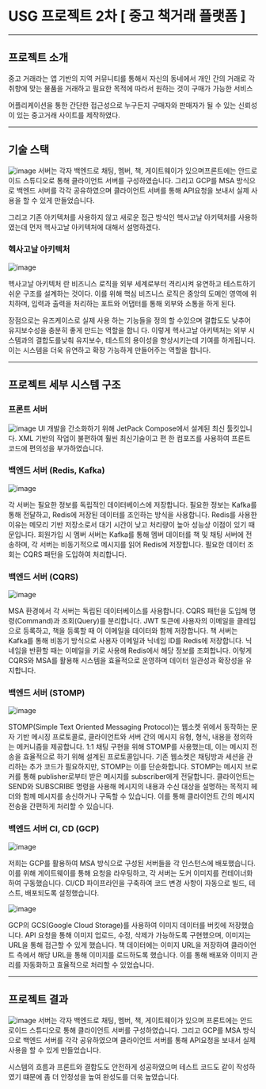 # USG 프로젝트 2차 [ 중고 책거래 플랫폼 ]
****
## 프로젝트 소개

중고 거래라는 앱 기반의 지역 커뮤니티를 통해서 자신의 동네에서 개인 간의 거래로 각 취향에 맞는 물품을 거래하고 필요한 목적에 따라서 원하는 것이 구매가 가능한 서비스

어플리케이션을 통한 간단한 접근성으로 누구든지 구매자와 판매자가 될 수 있는 신뢰성이 있는 중고거래 사이트를 제작하였다.

****
## 기술 스택
![image](https://github.com/Namsoo315/USG_PJ_2/assets/113406187/bbceb8bc-21fd-4a53-93b4-a419ddb2d5d6)
서버는 각자 백엔드로 채팅, 멤버, 책, 게이트웨이가 있으며프론트에는 안드로이드 스튜디오로 통해 클라이언트 서버를 구성하였습니다. 그리고 GCP를 MSA 방식으로 백엔드 서버를 각각 공유하였으며 클라이언트 서버를 통해 API요청을 보내서 실제 사용을 할 수 있게 만들었습니다.

그리고 기존 아키텍처를 사용하지 않고 새로운 접근 방식인 헥사고날 아키텍처를 사용하였는데 
먼저 헥사고날 아키텍처에 대해서 설명하겠다.

### 헥사고날 아키텍처
![image](https://github.com/Namsoo315/USG_PJ_2/assets/113406187/25388b6d-53cb-4337-8f71-c5ab9b72dcb0)

헥사고날 아키텍처 란 비즈니스 로직을 외부 세계로부터 격리시켜 유연하고 테스트하기 쉬운 구조를 설계하는 것이다.
이를 위해 핵심 비즈니스 로직은 중앙의 도메인 영역에 위치하며, 입력과 출력을 처리하는 포트와 어댑터를 통해 외부와 소통을 하게 된다.

장점으로는 유즈케이스로 실제 사용 하는 기능들을 정의 할 수있으며 결합도도 낮추어 유지보수성을 충분히 좋게 만드는 역할을 합니
다. 이렇게 헥사고날 아키텍처는 외부 시스템과의 결합도를낮춰 유지보수, 테스트의 용이성을 향상시키는데 기여를 하게됩니다. 
이는 시스템을 더욱 유연하고 확장 가능하게 만들어주는 역할을 합니다.

****

## 프로젝트 세부 시스템 구조

### 프론트 서버
![image](https://github.com/Namsoo315/USG_PJ_2/assets/113406187/793602e5-35f9-449d-96e4-115fafbe77c8)
UI 개발을 간소화하기 위해 JetPack Compose에서 설계된 최신 툴킷입니다. XML 기반의 작업이 불편하여 훨씬 최신기술이고 편
한 컴포즈를 사용하여 프론트 코드에 편의성을 부가하였습니다.

### 백엔드 서버 (Redis, Kafka)
![image](https://github.com/Namsoo315/USG_PJ_2/assets/113406187/35cf3d2c-3f3f-41ce-9593-8db5a5b663ab)

각 서버는 필요한 정보를 독립적인 데이터베이스에 저장합니다. 필요한 정보는 Kafka를 통해 전달하고, Redis에 저장된 데이터를 조인하는 방식을 사용합니다. Redis를 사용한 이유는 메모리 기반 저장소로서 대기 시간이 낮고 처리량이 높아 성능상 이점이 있기 때문입니다. 회원가입 시 멤버 서버는 Kafka를 통해 멤버 데이터를 책 및 채팅 서버에 전송하며, 각 서버는 비동기적으로 메시지를 읽어 Redis에 저장합니다. 필요한 데이터 조회는 CQRS 패턴을 도입하여 처리합니다.

### 백엔드 서버 (CQRS)
![image](https://github.com/Namsoo315/USG_PJ_2/assets/113406187/f6436603-0c17-42e0-ab72-28c5960eecf3)

MSA 환경에서 각 서버는 독립된 데이터베이스를 사용합니다. CQRS 패턴을 도입해 명령(Command)과 조회(Query)를 분리합니다. JWT 토큰에 사용자의 이메일을 클레임으로 등록하고, 책을 등록할 때 이 이메일을 데이터와 함께 저장합니다. 책 서버는 Kafka를 통해 비동기 방식으로 사용자 이메일과 닉네임 ID를 Redis에 저장합니다. 닉네임을 반환할 때는 이메일을 키로 사용해 Redis에서 해당 정보를 조회합니다. 이렇게 CQRS와 MSA를 활용해 시스템을 효율적으로 운영하며 데이터 일관성과 확장성을 유지합니다.

### 백엔드 서버 (STOMP)
![image](https://github.com/Namsoo315/USG_PJ_2/assets/113406187/a555b697-ac89-4338-af67-d15e4bac1f96)

STOMP(Simple Text Oriented Messaging Protocol)는 웹소켓 위에서 동작하는 문자 기반 메시징 프로토콜로, 클라이언트와 서버 간의 메시지 유형, 형식, 내용을 정의하는 메커니즘을 제공합니다. 1:1 채팅 구현을 위해 STOMP를 사용했는데, 이는 메시지 전송을 효율적으로 하기 위해 설계된 프로토콜입니다. 기존 웹소켓은 채팅방과 세션을 관리하는 추가 코드가 필요하지만, STOMP는 이를 단순화합니다. STOMP는 메시지 브로커를 통해 publisher로부터 받은 메시지를 subscriber에게 전달합니다. 클라이언트는 SEND와 SUBSCRIBE 명령을 사용해 메시지의 내용과 수신 대상을 설명하는 목적지 헤더와 함께 메시지를 송신하거나 구독할 수 있습니다. 이를 통해 클라이언트 간의 메시지 전송을 간편하게 처리할 수 있습니다.

### 백엔드 서버 CI, CD (GCP)
![image](https://github.com/Namsoo315/USG_PJ_2/assets/113406187/babced85-40d1-4cf4-9d52-88a14822b899)

저희는 GCP를 활용하여 MSA 방식으로 구성된 서버들을 각 인스턴스에 배포했습니다. 이를 위해 게이트웨이를 통해 요청을 라우팅하고, 각 서버는 도커 이미지를 컨테이너화하여 구동했습니다. CI/CD 파이프라인을 구축하여 코드 변경 사항이 자동으로 빌드, 테스트, 배포되도록 설정했습니다.

![image](https://github.com/Namsoo315/USG_PJ_2/assets/113406187/8de35cf6-6149-4f39-b55a-68133ec7fe58)

GCP의 GCS(Google Cloud Storage)를 사용하여 이미지 데이터를 버킷에 저장했습니다. API 요청을 통해 이미지 업로드, 수정, 삭제가 가능하도록 구현했으며, 이미지는 URL을 통해 접근할 수 있게 했습니다. 책 데이터에는 이미지 URL을 저장하여 클라이언트 측에서 해당 URL을 통해 이미지를 로드하도록 했습니다. 이를 통해 배포와 이미지 관리를 자동화하고 효율적으로 처리할 수 있었습니다.

****
##  프로젝트 결과

![image](https://github.com/Namsoo315/USG_PJ_2/assets/113406187/b975f6e7-2b12-44b5-ad0d-1f8e1751044a)
서버는 각자 백엔드로 채팅, 멤버, 책, 게이트웨이가 있으며 프론트에는 안드로이드 스튜디오로 통해 클라이언트 서버를
구성하였습니다. 그리고 GCP를 MSA 방식으로 백엔드 서버를 각각 공유하였으며 클라이언트 서버를 통해 API요청을 보내서 실제 사용을 할 수 있게 만들었습니다.

시스템의 흐름과 프론트와 결합도도 안전하게 성공하였으며 테스트 코드도 같이 작성하였기 떄문에 좀 더 안정성을 높여 완성도를 더욱 높였습니다.
